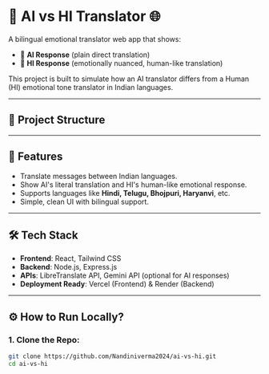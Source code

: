 # 🧠 AI vs HI Translator 🌐

A bilingual emotional translator web app that shows:
- 🤖 **AI Response** (plain direct translation)
- 🧠 **HI Response** (emotionally nuanced, human-like translation)

This project is built to simulate how an AI translator differs from a Human (HI) emotional tone translator in Indian languages.

---

## 📂 Project Structure


---

## 🚀 Features
- Translate messages between Indian languages.
- Show AI's literal translation and HI's human-like emotional response.
- Supports languages like **Hindi, Telugu, Bhojpuri, Haryanvi**, etc.
- Simple, clean UI with bilingual support.

---

## 🛠️ Tech Stack
- **Frontend**: React, Tailwind CSS
- **Backend**: Node.js, Express.js
- **APIs**: LibreTranslate API, Gemini API (optional for AI responses)
- **Deployment Ready**: Vercel (Frontend) & Render (Backend)

---

## ⚙️ How to Run Locally?

### 1. Clone the Repo:
```bash
git clone https://github.com/Nandiniverma2024/ai-vs-hi.git
cd ai-vs-hi


